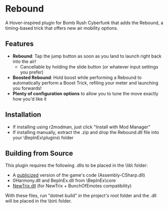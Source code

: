 # Rebound
A Hover-inspired plugin for Bomb Rush Cyberfunk that adds the Rebound, a timing-based trick that offers new air mobility options. 
## Features
* **Rebound**: Tap the jump button as soon as you land to launch right back into the air!
    * Cancellable by holding the slide button (or whatever input settings you prefer)
* **Boosted Rebound**: Hold boost while performing a Rebound to automatically perform a Boost Trick, refiling your meter and launching you forwards!
* **Plenty of configuration options** to allow you to tune the move exactly how you'd like it
## Installation
* If installing using r2modman, just click "Install with Mod Manager"
* If installing manually, extract the .zip and drop the Rebound.dll file into your \BepInEx\plugins\ folder 
## Building from Source
This plugin requires the following .dlls to be placed in the \lib\ folder:
* A [publicized](https://github.com/BepInEx/BepInEx.AssemblyPublicizer) version of the game's code (Assembly-CSharp.dll)
* 0Harmony.dll and BepInEx.dll from \BepInEx\core
* [NewTrix.dll](https://thunderstore.io/c/bomb-rush-cyberfunk/p/Woodztock/NewTrix) (for NewTrix + BunchOfEmotes compatibility)

With these files, run "dotnet build" in the project's root folder and the .dll will be placed in the \bin\ folder.
